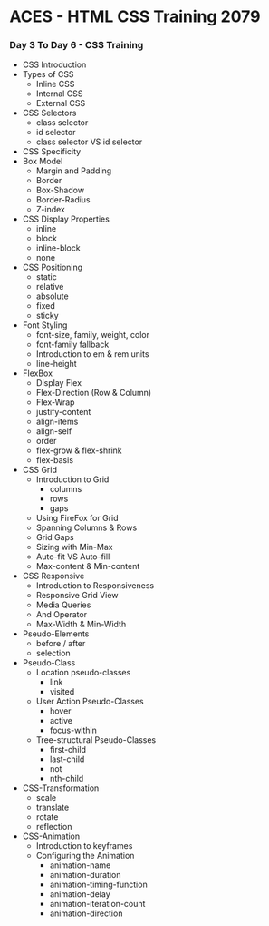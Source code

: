 # ACES - HTML CSS Training 2079

### Day 3 To Day 6 - CSS Training
- CSS Introduction
- Types of CSS
    - Inline CSS
    - Internal CSS
    - External CSS
- CSS Selectors
    - class selector
    - id selector
    - class selector VS id selector
- CSS Specificity
- Box Model
    - Margin and Padding
    - Border
    - Box-Shadow
    - Border-Radius
    - Z-index
- CSS Display Properties
    - inline
    - block 
    - inline-block
    - none
- CSS Positioning
    - static
    - relative
    - absolute
    - fixed 
    - sticky
- Font Styling
    - font-size, family, weight, color
    - font-family fallback
    - Introduction to em & rem units
    - line-height
- FlexBox
    - Display Flex
    - Flex-Direction (Row & Column)
    - Flex-Wrap
    - justify-content
    - align-items
    - align-self
    - order
    - flex-grow & flex-shrink
    - flex-basis
- CSS Grid
    - Introduction to Grid
        - columns
        - rows
        - gaps
    - Using FireFox for Grid
    - Spanning Columns & Rows
    - Grid Gaps
    - Sizing with Min-Max
    - Auto-fit VS Auto-fill
    - Max-content & Min-content
- CSS Responsive
    - Introduction to Responsiveness
    - Responsive Grid View
    - Media Queries
    - And Operator
    - Max-Width & Min-Width
- Pseudo-Elements
    - before / after
    - selection
- Pseudo-Class
    - Location pseudo-classes
        - link
        - visited
    - User Action Pseudo-Classes
        - hover
        - active
        - focus-within
    - Tree-structural Pseudo-Classes
        - first-child
        - last-child
        - not
        - nth-child
- CSS-Transformation
    - scale
    - translate
    - rotate
    - reflection    
- CSS-Animation
    - Introduction to keyframes
    - Configuring the Animation        
        - animation-name
        - animation-duration
        - animation-timing-function
        - animation-delay
        - animation-iteration-count
        - animation-direction
